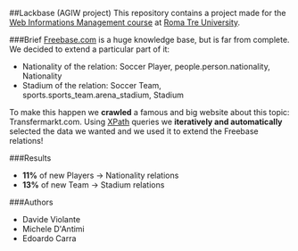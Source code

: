 ##Lackbase (AGIW project)
This repository contains a project made for the [Web Informations Management course](https://sites.google.com/site/roma3agiw/) at [Roma Tre University](http://www.ingegneria.uniroma3.it/).

###Brief
[Freebase.com](http://www.freebase.com) is a huge knowledge base, but is far from complete. We decided to extend a particular part of it:
* Nationality of the relation: Soccer Player, people.person.nationality, Nationality
* Stadium of the relation: Soccer Team, sports.sports_team.arena_stadium, Stadium

To make this happen we **crawled** a famous and big website about this topic: Transfermarkt.com. Using [XPath](https://en.wikipedia.org/wiki/XPath) queries we **iteratively and automatically** selected the data we wanted and we used it to extend the Freebase relations!

###Results
* **11%** of new Players -> Nationality relations
* **13%** of new Team -> Stadium relations

###Authors
* Davide Violante
* Michele D'Antimi
* Edoardo Carra
